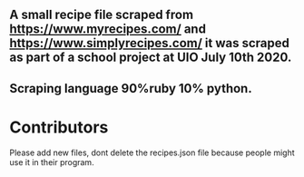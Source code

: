 ## A small recipe file scraped from https://www.myrecipes.com/ and https://www.simplyrecipes.com/ it was scraped as part of a school project at UIO July 10th 2020.

## Scraping language 90%ruby 10% python.

# Contributors
Please add new files, dont delete the recipes.json file because people might use it in their program.
